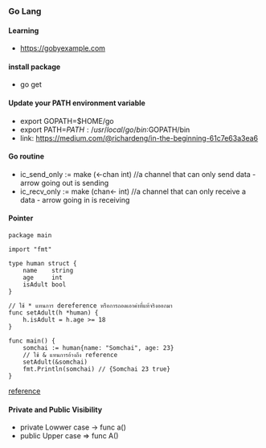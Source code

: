 ### Go Lang

#### Learning
- https://gobyexample.com

#### install package
- go get

#### Update your PATH environment variable
- export GOPATH=$HOME/go
- export PATH=$PATH:/usr/local/go/bin:$GOPATH/bin
- link: https://medium.com/@richardeng/in-the-beginning-61c7e63a3ea6

#### Go routine
- ic_send_only := make (<-chan int)
 //a channel that can only send data - arrow going out is sending
- ic_recv_only := make (chan<- int)
//a channel that can only receive a data - arrow going in is receiving

#### Pointer

```
package main

import "fmt"

type human struct {
	name    string
	age     int
	isAdult bool
}

// ใช้ * แทนการ dereference หรือการถอดเอาค่าที่แท้จริงออกมา
func setAdult(h *human) {
	h.isAdult = h.age >= 18
}

func main() {
	somchai := human{name: "Somchai", age: 23}
    // ใช้ & แทนการอ้างถึง reference
	setAdult(&somchai)
	fmt.Println(somchai) // {Somchai 23 true}
}
```

[reference](https://www.babelcoder.com/blog/posts/intro-to-golang)

#### Private and Public Visibility
- private Lowwer case -> func a()
- public Upper case  => func A()